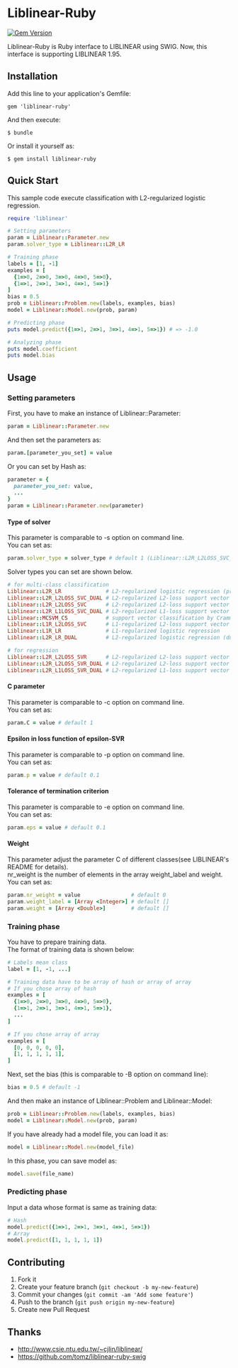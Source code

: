 # Liblinear-Ruby
[![Gem Version](https://badge.fury.io/rb/liblinear-ruby.png)](http://badge.fury.io/rb/liblinear-ruby)

Liblinear-Ruby is Ruby interface to LIBLINEAR using SWIG.
Now, this interface is supporting LIBLINEAR 1.95.

## Installation

Add this line to your application's Gemfile:

    gem 'liblinear-ruby'

And then execute:

    $ bundle

Or install it yourself as:

    $ gem install liblinear-ruby

## Quick Start
This sample code execute classification with L2-regularized logistic regression.
```ruby
require 'liblinear'

# Setting parameters
param = Liblinear::Parameter.new
param.solver_type = Liblinear::L2R_LR

# Training phase
labels = [1, -1]
examples = [
  {1=>0, 2=>0, 3=>0, 4=>0, 5=>0},
  {1=>1, 2=>1, 3=>1, 4=>1, 5=>1}
]
bias = 0.5
prob = Liblinear::Problem.new(labels, examples, bias)
model = Liblinear::Model.new(prob, param)

# Predicting phase
puts model.predict({1=>1, 2=>1, 3=>1, 4=>1, 5=>1}) # => -1.0

# Analyzing phase
puts model.coefficient
puts model.bias
```
## Usage

### Setting parameters
First, you have to make an instance of Liblinear::Parameter:
```ruby
param = Liblinear::Parameter.new
```
And then set the parameters as:
```ruby
param.[parameter_you_set] = value
```
Or you can set by Hash as:
```ruby
parameter = {
  parameter_you_set: value,
  ...
}
param = Liblinear::Parameter.new(parameter)
```

#### Type of solver
This parameter is comparable to -s option on command line.  
You can set as:
```ruby
param.solver_type = solver_type # default 1 (Liblinear::L2R_L2LOSS_SVC_DUAL)
```
Solver types you can set are shown below.
```ruby
# for multi-class classification
Liblinear::L2R_LR              # L2-regularized logistic regression (primal)
Liblinear::L2R_L2LOSS_SVC_DUAL # L2-regularized L2-loss support vector classification (dual)
Liblinear::L2R_L2LOSS_SVC      # L2-regularized L2-loss support vector classification (primal)
Liblinear::L2R_L1LOSS_SVC_DUAL # L2-regularized L1-loss support vector classification (dual)
Liblinear::MCSVM_CS            # support vector classification by Crammer and Singer
Liblinear::L1R_L2LOSS_SVC      # L1-regularized L2-loss support vector classification
Liblinear::L1R_LR              # L1-regularized logistic regression
Liblinear::L2R_LR_DUAL         # L2-regularized logistic regression (dual)

# for regression
Liblinear::L2R_L2LOSS_SVR      # L2-regularized L2-loss support vector regression (primal)
Liblinear::L2R_L2LOSS_SVR_DUAL # L2-regularized L2-loss support vector regression (dual)
Liblinear::L2R_L1LOSS_SVR_DUAL # L2-regularized L1-loss support vector regression (dual)
```

#### C parameter
This parameter is comparable to -c option on command line.   
You can set as:
```ruby
param.C = value # default 1
```

#### Epsilon in loss function of epsilon-SVR
This parameter is comparable to -p option on command line.   
You can set as:
```ruby
param.p = value # default 0.1
```

#### Tolerance of termination criterion
This parameter is comparable to -e option on command line.   
You can set as:
```ruby
param.eps = value # default 0.1
```

#### Weight
This parameter adjust the parameter C of different classes(see LIBLINEAR's README for details).  
nr_weight is the number of elements in the array weight_label and weight.  
You can set as:
```ruby
param.nr_weight = value                # default 0
param.weight_label = [Array <Integer>] # default []
param.weight = [Array <Double>]        # default []
```

### Training phase
You have to prepare training data.  
The format of training data is shown below:
```ruby
# Labels mean class
label = [1, -1, ...]

# Training data have to be array of hash or array of array
# If you chose array of hash
examples = [
  {1=>0, 2=>0, 3=>0, 4=>0, 5=>0},
  {1=>1, 2=>1, 3=>1, 4=>1, 5=>1},
  ...
]

# If you chose array of array
examples = [
  [0, 0, 0, 0, 0],
  [1, 1, 1, 1, 1],
]
```
Next, set the bias (this is comparable to -B option on command line):
```ruby
bias = 0.5 # default -1
```
And then make an instance of Liblinear::Problem and Liblinear::Model:
```ruby
prob = Liblinear::Problem.new(labels, examples, bias)
model = Liblinear::Model.new(prob, param)
```
If you have already had a model file, you can load it as:
```ruby
model = Liblinear::Model.new(model_file)
```
In this phase, you can save model as:
```ruby
model.save(file_name)
```

### Predicting phase
Input a data whose format is same as training data:
```ruby
# Hash
model.predict({1=>1, 2=>1, 3=>1, 4=>1, 5=>1})
# Array
model.predict([1, 1, 1, 1, 1])
```

## Contributing

1. Fork it
2. Create your feature branch (`git checkout -b my-new-feature`)
3. Commit your changes (`git commit -am 'Add some feature'`)
4. Push to the branch (`git push origin my-new-feature`)
5. Create new Pull Request

## Thanks
- http://www.csie.ntu.edu.tw/~cjlin/liblinear/
- https://github.com/tomz/liblinear-ruby-swig
